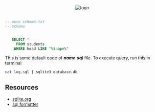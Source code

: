 <div align="center">
<img src="https://github-production-user-asset-6210df.s3.amazonaws.com/79293287/287023363-0c72c852-3d13-4af6-b543-aa7dfe8bcf27.png" alt="logo">
<br/> <br/>

</div>

```sql
--.once schema.txt
--.schema


   SELECT *
     FROM students
    WHERE head LIKE "%Snape%"
```

This is some default code of _**name.sql**_ file. To execute query, run this in terminal

```sh
cat log.sql | sqlite3 database.db
```

## Resources

- [sqlite.org](http:/sqlite.org/)
- [sql formatter](https://www.scaler.com/topics/sql/sql-formatter/)
